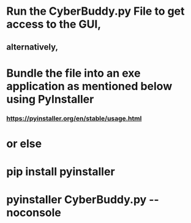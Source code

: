 # Run the CyberBuddy.py File to get access to the GUI,
## alternatively,
# Bundle the file into an exe application as mentioned below using PyInstaller
### https://pyinstaller.org/en/stable/usage.html
# or else
# pip install pyinstaller
# pyinstaller CyberBuddy.py --noconsole
